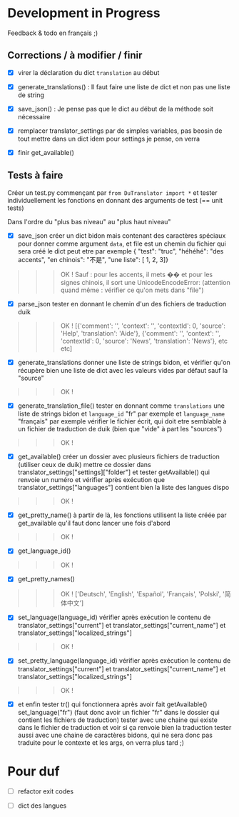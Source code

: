 # Development in Progress

Feedback & todo en français ;)

## Corrections / à modifier / finir

- [X] virer la déclaration du dict `translation` au début

- [X] generate_translations() :
    Il faut faire une liste de dict et non pas une liste de string

- [X] save_json() :
    Je pense pas que le dict au début de la méthode soit nécessaire

- [X] remplacer translator_settings par de simples variables, pas beosin de tout mettre dans un dict
    idem pour settings je pense, on verra

- [X] finir get_available()

## Tests à faire

Créer un test.py commençant par `from DuTranslator import *` et tester individuellement les fonctions en donnant des arguments de test (== unit tests)

Dans l'ordre du "plus bas niveau" au "plus haut niveau"

- [X] save_json
    créer un dict bidon mais contenant des caractères spéciaux pour donner comme argument `data`, et file est un chemin du fichier qui sera créé
    le dict peut etre par exemple { "test": "truc", "héhéhé": "des accents", "en chinois": "不是", "une liste": [ 1, 2, 3]}
>>> OK ! Sauf : pour les accents, il mets �� et pour les signes chinois, il sort une UnicodeEncodeError:
    (attention quand même : vérifier ce qu'on mets dans "file")

- [X] parse_json
    tester en donnant le chemin d'un des fichiers de traduction duik
>>> OK ! [{'comment': '', 'context': '', 'contextId': 0, 'source': 'Help', 'translation': 'Aide'}, {'comment': '', 'context': '', 'contextId': 0, 'source': 'News', 'translation': 'News'}, etc etc]


- [X] generate_translations
    donner une liste de strings bidon, et vérifier qu'on récupère bien une liste de dict avec les valeurs vides par défaut sauf la "source"
>>> OK !

- [X] generate_translation_file()
    tester en donnant comme `translations` une liste de strings bidon
    et `language_id` "fr" par exemple
    et `language_name` "français" par exemple
    vérifier le fichier écrit, qui doit etre semblable à un fichier de traduction de duik (bien que "vide" à part les "sources")
>>> OK ! 

- [x] get_available()
    créer un dossier avec plusieurs fichiers de traduction (utiliser ceux de duik)
    mettre ce dossier dans translator_settings["settings]["folder"]
    et tester getAvailable() qui renvoie un numéro
    et vérifier après exécution que translator_settings["languages"] contient bien la liste des langues dispo
>>> OK !

- [X] get_pretty_name()
    à partir de là, les fonctions utilisent la liste créée par get_available qu'il faut donc lancer une fois d'abord
>>> OK !

- [X] get_language_id()
>>> OK !

- [X] get_pretty_names()
>>> OK ! ['Deutsch', 'English', 'Español', 'Français', 'Polski', '简体中文']

- [X] set_language(language_id)
    vérifier après exécution le contenu de
    translator_settings["current"]
    et
    translator_settings["current_name"]
    et
    translator_settings["localized_strings"]
>>> OK !

- [X] set_pretty_language(language_id)
    vérifier après exécution le contenu de
    translator_settings["current"]
    et
    translator_settings["current_name"]
    et
    translator_settings["localized_strings"]
>>> OK !

- [X] et enfin tester tr() qui fonctionnera après avoir fait
    getAvailable()
    set_language("fr")
    (faut donc avoir un fichier "fr" dans le dossier qui contient les fichiers de traduction)
    tester avec une chaine qui existe dans le fichier de traduction et voir si ça renvoie bien la traduction
    tester aussi avec une chaine de caractères bidons, qui ne sera donc pas traduite
    pour le contexte et les args, on verra plus tard ;)


# Pour duf

- [ ] refactor exit codes
- [ ] dict des langues

